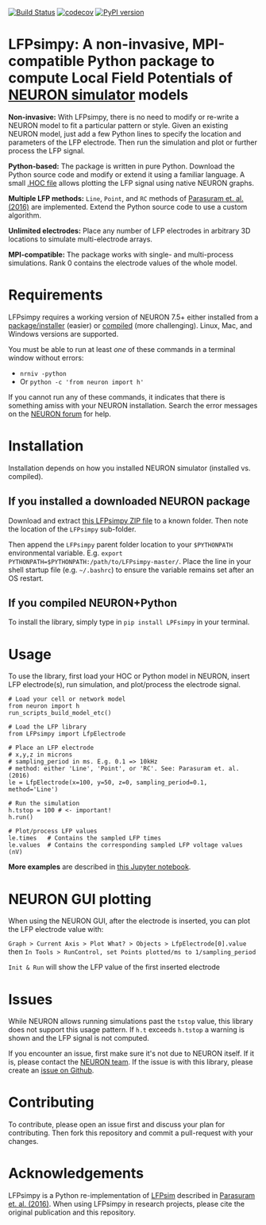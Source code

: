 [![Build Status](https://travis-ci.com/JustasB/LFPsimpy.svg?branch=master)](https://travis-ci.com/JustasB/LFPsimpy)
[![codecov](https://codecov.io/gh/JustasB/LFPsimpy/branch/master/graph/badge.svg)](https://codecov.io/gh/JustasB/LFPsimpy)
[![PyPI version](https://badge.fury.io/py/LFPsimpy.svg)](https://badge.fury.io/py/LFPsimpy)

# LFPsimpy: A non-invasive, MPI-compatible Python package to compute Local Field Potentials of [NEURON simulator](https://neuron.yale.edu) models

**Non-invasive:** With LFPsimpy, there is no need to modify or re-write a NEURON model to fit a particular pattern or style. Given an existing NEURON model, just add a few Python lines to specify the location and parameters of the LFP electrode. Then run the simulation and plot or further process the LFP signal.

**Python-based:** The package is written in pure Python. Download the Python source code and modify or extend it using a familiar language. A small [.HOC file](https://www.neuron.yale.edu/neuron/static/new_doc/programming/hocsyntax.html) allows plotting the LFP signal using native NEURON graphs.

**Multiple LFP methods:** `Line`, `Point`, and `RC` methods of [Parasuram et. al. (2016)]( http://journal.frontiersin.org/article/10.3389/fncom.2016.00065/abstract) are implemented. Extend the Python source code to use a custom algorithm.

**Unlimited electrodes:** Place any number of LFP electrodes in arbitrary 3D locations to simulate multi-electrode arrays.

**MPI-compatible:** The package works with single- and multi-process simulations. Rank 0 contains the electrode values of the whole model.

# Requirements

LFPsimpy requires a working version of NEURON 7.5+ either installed from a [package/installer](https://www.neuron.yale.edu/neuron/download) (easier) or [compiled](https://neurojustas.com/2018/03/27/tutorial-installing-neuron-simulator-with-python-on-ubuntu-linux/) (more challenging). Linux, Mac, and Windows versions are supported.

You must be able to run at least *one* of these commands in a terminal window without errors:
 - `nrniv -python`
 - Or `python -c 'from neuron import h'`

If you cannot run any of these commands, it indicates that there is something amiss with your NEURON installation. Search the error messages on the [NEURON forum](https://www.neuron.yale.edu/phpBB/) for help.

# Installation

Installation depends on how you installed NEURON simulator (installed vs. compiled). 

## If you installed a downloaded NEURON package
Download and extract [this LFPsimpy ZIP file](https://github.com/JustasB/LFPsimpy/archive/master.zip) to a known folder. Then note the location of the `LFPsimpy` sub-folder.

Then append the `LFPsimpy` parent folder location to your `$PYTHONPATH` environmental variable. E.g. `export PYTHONPATH=$PYTHONPATH:/path/to/LFPsimpy-master/`. Place the line in your shell startup file (e.g. `~/.bashrc`) to ensure the variable remains set after an OS restart.

## If you compiled NEURON+Python

To install the library, simply type in `pip install LPFsimpy` in your terminal.


# Usage

To use the library, first load your HOC or Python model in NEURON, insert LFP electrode(s), run simulation, and plot/process the electrode signal.

```
# Load your cell or network model
from neuron import h
run_scripts_build_model_etc()

# Load the LFP library
from LFPsimpy import LfpElectrode

# Place an LFP electrode
# x,y,z in microns
# sampling_period in ms. E.g. 0.1 => 10kHz
# method: either 'Line', 'Point', or 'RC'. See: Parasuram et. al. (2016)
le = LfpElectrode(x=100, y=50, z=0, sampling_period=0.1, method='Line')

# Run the simulation
h.tstop = 100 # <- important!
h.run()

# Plot/process LFP values
le.times   # Contains the sampled LFP times
le.values  # Contains the corresponding sampled LFP voltage values (nV)
```

**More examples** are described in [this Jupyter notebook](https://github.com/JustasB/hoc2swc/blob/master/examples.ipynb).

# NEURON GUI plotting
When using the NEURON GUI, after the electrode is inserted, you can plot the LFP electrode value with:

`Graph > Current Axis > Plot What? > Objects > LfpElectrode[0].value`
then
`In Tools > RunControl, set Points plotted/ms to 1/sampling_period`

`Init & Run` will show the LFP value of the first inserted electrode

# Issues
While NEURON allows running simulations past the `tstop` value, this library does not support this usage pattern. If `h.t` exceeds `h.tstop` a warning is shown and the LFP signal is not computed.

If you encounter an issue, first make sure it's not due to NEURON itself. If it is, please contact the [NEURON team](https://www.neuron.yale.edu/phpBB/). If the issue is with this library, please create an [issue on Github](https://github.com/JustasB/LFPsimpy/issues).

# Contributing

To contribute, please open an issue first and discuss your plan for contributing. Then fork this repository and commit a pull-request with your changes.

# Acknowledgements
LFPsimpy is a Python re-implementation of [LFPsim](https://github.com/compneuro/LFPsim) described in [Parasuram et. al. (2016)]( http://journal.frontiersin.org/article/10.3389/fncom.2016.00065/abstract). When using LFPsimpy in research projects, please cite the original publication and this repository.
